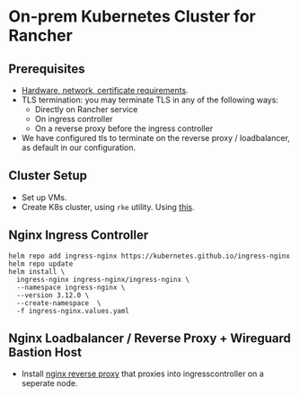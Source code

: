 # On-prem Kubernetes Cluster for Rancher

##  Prerequisites
* [Hardware, network, certificate requirements](./requirements.md).
* TLS termination: you may terminate TLS in any of the following ways:
  * Directly on Rancher service
  * On ingress controller
  * On a reverse proxy before the ingress controller
* We have configured tls to terminate on the reverse proxy / loadbalancer, as default in our configuration.

## Cluster Setup
* Set up VMs.
* Create K8s cluster, using `rke` utility. Using [this](../../docs/rke-setup.md).

## Nginx Ingress Controller
```
helm repo add ingress-nginx https://kubernetes.github.io/ingress-nginx
helm repo update
helm install \                               
  ingress-nginx ingress-nginx/ingress-nginx \
  --namespace ingress-nginx \
  --version 3.12.0 \
  --create-namespace  \
  -f ingress-nginx.values.yaml
```

##  Nginx Loadbalancer / Reverse Proxy + Wireguard Bastion Host
* Install [nginx reverse proxy](./nginx/) that proxies into ingresscontroller on a seperate node.
